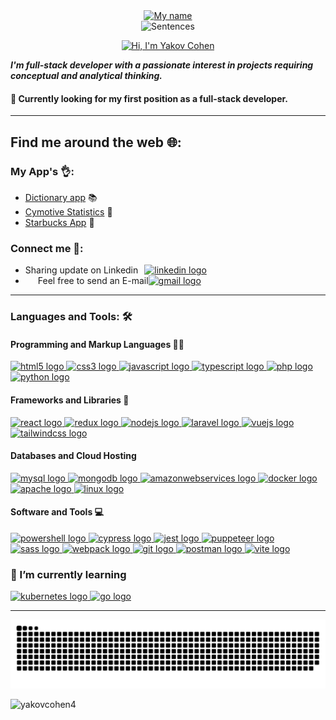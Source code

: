 
<div style="display: flex; flex-direction: column; align-items: center;"">
  <a href="https://github.com/yakovcohen4">
  <img src="https://readme-typing-svg.demolab.com?font=Lora&size=32&pause=1000&color=007BFF&center=true&vCenter=true&multiline=true&repeat=false&random=false&width=450&height=50&lines=Hi%2C+I'm+Yakov" alt="My name" />
  </a>
  <img src="https://readme-typing-svg.demolab.com?font=Lora&size=24&pause=1000&color=007BFF&center=true&vCenter=true&random=false&width=450&height=50&lines=I'm+Full-Stack+Developer;Always+learning+new+things" alt="Sentences" />
</div>


<p align="center">
  <a href="https://github.com/DenverCoder1">
    <img src="https://readme-typing-svg.demolab.com?font=Lora&size=32&pause=1000&color=007BFF&center=true&vCenter=true&multiline=true&repeat=false&random=false&width=450&height=50&lines=Hi%2C+I'm+Yakov" alt="Hi, I'm Yakov Cohen" />
  </a>
</p>

**_I'm full-stack developer with a passionate interest in projects requiring conceptual and
analytical thinking._**

#### 🔭 Currently looking for my first position as a full-stack developer.

---

## Find me around the web 🌐:

### My App's 👌:

-   [Dictionary app](http://dictionary-yakov2.s3-website-eu-west-1.amazonaws.com/) 📚
-   [Cymotive Statistics](https://yakovcohen4.github.io/CymotiveChallenge/) 🚕
-   [Starbucks App](https://62a9d0798e3ae7173452d5df--clinquant-lebkuchen-f40bfd.netlify.app/) 🌟

### Connect me 💬:

-   <div style="display: flex; align-items: center;">
      <div style="margin-right: 10px;">
        Sharing update on Linkedin 
      </div>
      <a href="https://www.linkedin.com/in/yakovcohen/" target="_blank">
        <img src="https://raw.githubusercontent.com/maurodesouza/profile-readme-generator/master/src/assets/icons/social/linkedin/default.svg" width="30" height="30" alt="linkedin logo" />
      </a>
    </div>

-   <div style="display: flex; align-items: center;">
      <div style="margin-left: 20px;">
        Feel free to send an E-mail 
      </div>
      <a href="mailto:yakovc1431@gmail.com" target="_blank">
        <img src="https://raw.githubusercontent.com/maurodesouza/profile-readme-generator/master/src/assets/icons/social/gmail/default.svg" width="30" height="30" alt="gmail logo" />
      </a>
    </div>

---

### Languages and Tools: 🛠️


#### Programming and Markup Languages 👨‍💻
<a href="https://www.w3.org/html/" target="_blank">
    <img src="https://skillicons.dev/icons?i=html" height="50" alt="html5 logo" /> 
</a>
<a href="https://www.w3schools.com/css/" target="_blank">
    <img src="https://skillicons.dev/icons?i=css" height="50" alt="css3 logo" /> 
</a>
<a href="https://developer.mozilla.org/en-US/docs/Web/JavaScript" target="_blank">
    <img src="https://skillicons.dev/icons?i=js" height="50" alt="javascript logo" /> 
</a>
<a href="https://www.typescriptlang.org/" target="_blank">
    <img src="https://skillicons.dev/icons?i=ts" height="50" alt="typescript logo" /> 
</a>
<a href="https://www.php.net/" target="_blank">
    <img src="https://www.vectorlogo.zone/logos/php/php-icon.svg" height="50" alt="php logo" /> 
</a>
<a href="https://www.python.org/" target="_blank">
    <img src="https://skillicons.dev/icons?i=python" height="50" alt="python logo" /> 
</a>

#### Frameworks and Libraries 🧰
<a href="https://reactjs.org/" target="_blank">
    <img src="https://skillicons.dev/icons?i=react" height="50" alt="react logo" /> 
</a>
<a href="https://redux.js.org" target="_blank">
    <img src="https://skillicons.dev/icons?i=redux" height="50" alt="redux logo" /> 
</a>
<a href="https://nodejs.org" target="_blank">
    <img src="https://skillicons.dev/icons?i=nodejs" height="50" alt="nodejs logo" /> 
</a>
<a href="https://laravel.com/" target="_blank">
    <img src="https://skillicons.dev/icons?i=laravel" height="50" alt="laravel logo" /> 
</a>
<a href="https://vuejs.org/" target="_blank">
    <img src="https://skillicons.dev/icons?i=vue" height="50" alt="vuejs logo" /> 
</a>
<a href="https://tailwindcss.com/" target="_blank">
    <img src="https://skillicons.dev/icons?i=tailwind" height="50" alt="tailwindcss logo" /> 
</a>

#### Databases and Cloud Hosting
<a href="https://www.mysql.com/" target="_blank">
    <img src="https://skillicons.dev/icons?i=mysql" height="50" alt="mysql logo" /> 
</a>
<a href="https://www.mongodb.com/" target="_blank">
    <img src="https://skillicons.dev/icons?i=mongodb" height="50" alt="mongodb logo" /> 
</a>
<a href="https://aws.amazon.com" target="_blank">
    <img src="https://skillicons.dev/icons?i=aws" height="50" alt="amazonwebservices logo" /> 
</a>
<a href="https://www.docker.com/" target="_blank">
    <img src="https://skillicons.dev/icons?i=docker" height="50" alt="docker logo" /> 
</a>
<a href="https://httpd.apache.org/" target="_blank">
    <img src="https://cdn.simpleicons.org/apache/D22128" height="50" alt="apache logo" /> 
</a>
<a href="https://www.linux.org/" target="_blank">
    <img src="https://skillicons.dev/icons?i=linux" height="50" alt="linux logo" /> 
</a>

#### Software and Tools 💻
<a href="https://docs.microsoft.com/en-us/powershell/" target="_blank">
    <img src="https://skillicons.dev/icons?i=powershell" height="50" alt="powershell logo" /> 
</a>
<a href="https://www.cypress.com/io" target="_blank">
    <img src="https://skillicons.dev/icons?i=cypress" height="50" alt="cypress logo" /> 
</a>
<a href="https://jestjs.io/" target="_blank">
    <img src="https://skillicons.dev/icons?i=jest" height="50" alt="jest logo" /> 
</a>
<a href="https://github.com/puppeteer/puppeteer" target="_blank">
    <img src="https://www.vectorlogo.zone/logos/pptrdev/pptrdev-official.svg" height="50" width="50" alt="puppeteer logo" /> 
</a>
<a href="https://sass-lang.com" target="_blank">
    <img src="https://skillicons.dev/icons?i=sass" height="50" alt="sass logo" /> 
</a>
<a href="https://webpack.js.org" target="_blank">
    <img src="https://skillicons.dev/icons?i=webpack" height="50" alt="webpack logo" /> 
</a>
<a href="https://git-scm.com/" target="_blank">
    <img src="https://skillicons.dev/icons?i=git" height="50" alt="git logo" /> 
</a>
<a href="https://www.postman.com/" target="_blank">
    <img src="https://skillicons.dev/icons?i=postman" height="50" alt="postman logo" /> 
</a>
<a href="https://vitejs.dev/" target="_blank">
    <img src="https://skillicons.dev/icons?i=vite" height="50" alt="vite logo" /> 
</a>

### 🌱 I’m currently learning

<a href="https://kubernetes.io/" target="_blank">
    <img src="https://skillicons.dev/icons?i=kubernetes" height="50" alt="kubernetes logo"  />
</a>
<a href="https://golang.org" target="_blank">
    <img src="https://skillicons.dev/icons?i=go" height="50" alt="go logo"  />
</a>

---

<img src="https://raw.githubusercontent.com/yakovcohen4/yakovcohen4/output/snake.svg" alt="Snake animation" />

<p align="left"> <img src="https://komarev.com/ghpvc/?username=yakovcohen4&label=Profile%20views&color=0e75b6&style=flat" alt="yakovcohen4" /> </p>
